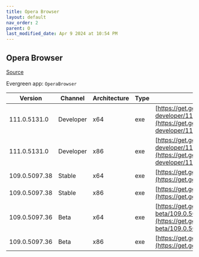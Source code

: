 ```yaml
---
title: Opera Browser
layout: default
nav_order: 2
parent: O
last_modified_date: Apr 9 2024 at 10:54 PM
---
```


## Opera Browser

[Source](https://www.opera.com/browsers/opera)

Evergreen app: `OperaBrowser`

| Version       | Channel   | Architecture | Type | URI                                                                                                                                                                                                                    |
| ------------- | --------- | ------------ | ---- | ---------------------------------------------------------------------------------------------------------------------------------------------------------------------------------------------------------------------- |
| 111.0.5131.0  | Developer | x64          | exe  | [https://get.geo.opera.com/pub/opera-developer/111.0.5131.0/win/Opera_Developer_111.0.5131.0_Setup_x64.exe](https://get.geo.opera.com/pub/opera-developer/111.0.5131.0/win/Opera_Developer_111.0.5131.0_Setup_x64.exe) |
| 111.0.5131.0  | Developer | x86          | exe  | [https://get.geo.opera.com/pub/opera-developer/111.0.5131.0/win/Opera_Developer_111.0.5131.0_Setup.exe](https://get.geo.opera.com/pub/opera-developer/111.0.5131.0/win/Opera_Developer_111.0.5131.0_Setup.exe)         |
| 109.0.5097.38 | Stable    | x64          | exe  | [https://get.geo.opera.com/pub/opera/desktop/109.0.5097.38/win/Opera_109.0.5097.38_Setup_x64.exe](https://get.geo.opera.com/pub/opera/desktop/109.0.5097.38/win/Opera_109.0.5097.38_Setup_x64.exe)                     |
| 109.0.5097.38 | Stable    | x86          | exe  | [https://get.geo.opera.com/pub/opera/desktop/109.0.5097.38/win/Opera_109.0.5097.38_Setup.exe](https://get.geo.opera.com/pub/opera/desktop/109.0.5097.38/win/Opera_109.0.5097.38_Setup.exe)                             |
| 109.0.5097.36 | Beta      | x64          | exe  | [https://get.geo.opera.com/pub/opera-beta/109.0.5097.36/win/Opera_beta_109.0.5097.36_Setup_x64.exe](https://get.geo.opera.com/pub/opera-beta/109.0.5097.36/win/Opera_beta_109.0.5097.36_Setup_x64.exe)                 |
| 109.0.5097.36 | Beta      | x86          | exe  | [https://get.geo.opera.com/pub/opera-beta/109.0.5097.36/win/Opera_beta_109.0.5097.36_Setup.exe](https://get.geo.opera.com/pub/opera-beta/109.0.5097.36/win/Opera_beta_109.0.5097.36_Setup.exe)                         |
